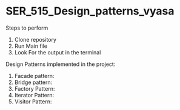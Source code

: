 # SER_515_Design_patterns_vyasa
Steps to perform
1. Clone repository
2. Run Main file
3. Look For the output in the terminal

Design Patterns implemented in the project:
1. Facade pattern:
2. Bridge pattern:
3. Factory Pattern:
4. Iterator Pattern:
5. Visitor Pattern:
